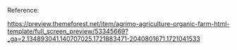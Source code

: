 Reference:

https://preview.themeforest.net/item/agrimo-agriculture-organic-farm-html-template/full_screen_preview/53345669?_ga=2.134893041.140707025.1721883471-2040801671.1721041533
